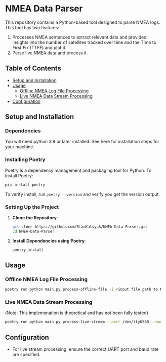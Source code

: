 # NMEA Data Parser

This repository contains a Python-based tool designed to parse NMEA logs. This tool has two features:

1. Processes NMEA sentences to extract relevant data and provides insights into the number of satellites tracked over time and the Time to First Fix (TTFF) and plot it.
2. Parse live NMEA data and process it.

## Table of Contents

- [Setup and Installation](#setup-and-installation)
- [Usage](#usage)
    - [Offline NMEA Log File Processing](#offline-nmea-log-file-processing)
    - [Live NMEA Data Stream Processing](#live-nmea-data-stream-processing)
- [Configuration](#configuration)

## Setup and Installation

### Dependencies

You will need python 3.9 or later installed. See here for installation steps for your machine.

### Installing Poetry

Poetry is a dependency management and packaging tool for Python. To install Poetry:

```bash
pip install poetry
```

To verify install, run `poetry --version` and verify you get the version output.

### Setting Up the Project

1. **Clone the Repository**:
   ```bash
   git clone https://github.com/StanKatsyuk/NMEA-Data-Parser.git
   cd NMEA-Data-Parser
   ```

2. **Install Dependencies using Poetry**:
   ```bash
   poetry install
   ```

## Usage

### Offline NMEA Log File Processing

```bash
poetry run python main.py process-offline-file -i <input file path to NMEA log file>
```

### Live NMEA Data Stream Processing

(Note: This implemenation is theoretical and has not been fully tested)

```bash
poetry run python main.py process-live-stream --port /dev/ttyUSB0 --baudrate 9600
```

## Configuration
- For live stream processing, ensure the correct UART port and baud rate are specified.
